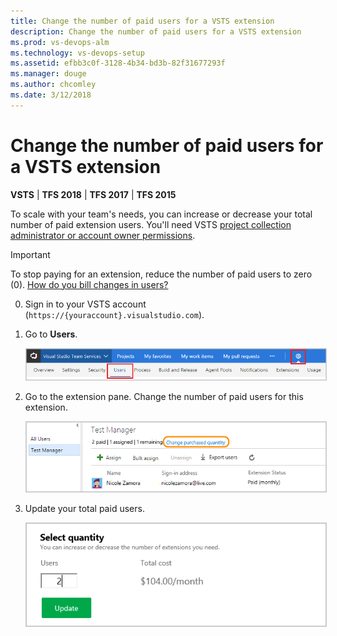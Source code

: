 ```yaml
---
title: Change the number of paid users for a VSTS extension
description: Change the number of paid users for a VSTS extension
ms.prod: vs-devops-alm
ms.technology: vs-devops-setup
ms.assetid: efbb3c0f-3128-4b34-bd3b-82f31677293f 
ms.manager: douge
ms.author: chcomley
ms.date: 3/12/2018
---
```

[//]: # (monikerRange: '>= tfs-2015')

# Change the number of paid users for a VSTS extension

**VSTS** | **TFS 2018** | **TFS 2017** | **TFS 2015**

To scale with your team's needs, you can increase or decrease your total number of paid extension users.
You'll need VSTS 
[project collection administrator or account owner permissions](../accounts/faq-add-delete-users.md#find-owner). 

> [!IMPORTANT]
> To stop paying for an extension, reduce the number of paid users to zero (0). 
> [How do you bill changes in users?](../marketplace/faq-extensions.md#bill-period)

0.	Sign in to your VSTS account 
(```https://{youraccount}.visualstudio.com```).

0. Go to **Users**.

	<img alt="Go to Users" src="../_shared/_img/users-hub-updated-ui.png" style="border: 1px solid #CCCCCC" />

0.	Go to the extension pane. 
Change the number of paid users for this extension.

	<img alt="Edit your paid users" src="_img/assign-extensions/extension-add-users.png" style="border: 1px solid #CCCCCC" />

0.	Update your total paid users.

	<img alt="Update total paid users" src="_img/assign-extensions/update-paid-users.png" style="border: 1px solid #CCCCCC" />


